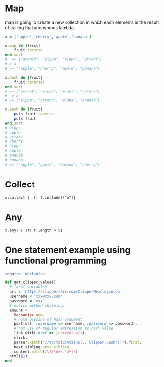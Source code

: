 # Map

map is going to create a new collection in which each elements  is the result of calling that anonymous lambda.

```ruby
x = ['apple','cherry','apple','banana']

x.map do |fruit|
    fruit.reverse
end.sort
#  => ["ananab", "elppa", "elppa", "yrrehc"]
# > x
# => ["apple", "cherry", "apple", "banana"]

x.each do |fruit|
    fruit.reverse!
end.sort
# => ["ananab", "elppa", "elppa", "yrrehc"]
#  > x
# => ["elppa", "yrrehc", "elppa", "ananab"]

x.each do |fruit|
    puts fruit.reverse
    puts fruit
end.sort
# elppa
# apple
# yrrehc
# cherry
# elppa
# apple
# ananab
# banana
# => ["apple", "apple", "banana", "cherry"]
```

# Collect

`x.collect { |f| f.include?("e")}`

# Any
`x.any? { |f| f.length > 5}`

# One statement example using functional programming

```ruby
require 'mechanize'

def get_clipper_value()
  # local variables
  url = 'https://clippercard.com/ClipperWeb/login.do'
  username = 'xxx@xxx.com'
  password = 'xxx'
  # notice method chaining:
  amount =
    Mechanize.new.
    # note passing of hash argument
    post(url, :username => username, :password => password).
    # not use of regular expression as hash value
    link_with(:href => /cardValue/i).
    click.
    parser.xpath("//tr/td[contains(.,'Clipper Cash')]").first.
    next_sibling.next_sibling.
    content.match(/\$(\d+\.\d+)/)
  html($1)
end

```